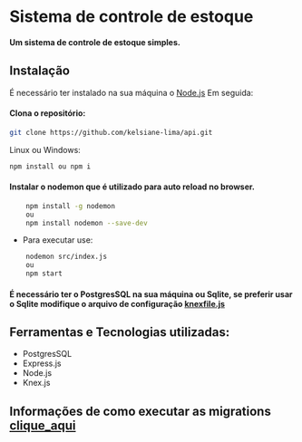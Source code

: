# Sistema de controle de estoque
#### Um sistema de controle de estoque simples.


## Instalação
É necessário ter instalado na sua máquina o [Node.js](https://nodejs.org/en/)
Em seguida:

#### Clona o repositório:
```sh
git clone https://github.com/kelsiane-lima/api.git
```
Linux ou Windows:

```sh
npm install ou npm i
```

#### Instalar o nodemon que é utilizado para auto reload no browser.
```sh
    npm install -g nodemon
    ou
    npm install nodemon --save-dev
```

- Para executar use:

```sh
    nodemon src/index.js
    ou
    npm start
```
#### É necessário ter o PostgresSQL na sua máquina ou Sqlite, se preferir usar o Sqlite modifique o arquivo de configuração [knexfile.js](https://github.com/kelsiane-lima/api/blob/master/knexfile.js)
## Ferramentas e Tecnologias utilizadas:

* PostgresSQL
* Express.js
* Node.js
* Knex.js

## Informações de como executar as migrations [clique_aqui](https://github.com/kelsiane-lima/api/blob/master/src/database/README.md)

